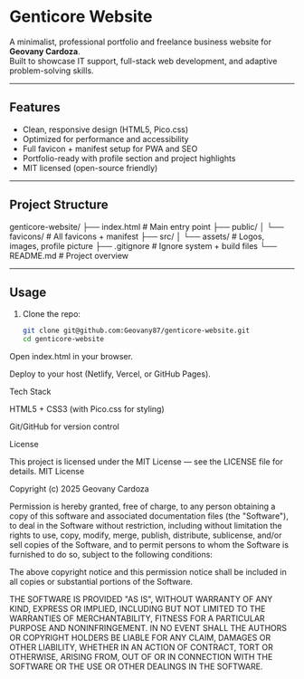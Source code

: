

# Genticore Website

A minimalist, professional portfolio and freelance business website for **Geovany Cardoza**.  
Built to showcase IT support, full-stack web development, and adaptive problem-solving skills.  

---

##  Features
- Clean, responsive design (HTML5, Pico.css)  
- Optimized for performance and accessibility  
- Full favicon + manifest setup for PWA and SEO  
- Portfolio-ready with profile section and project highlights  
- MIT licensed (open-source friendly)

---

##  Project Structure

genticore-website/
├── index.html # Main entry point
├── public/
│ └── favicons/ # All favicons + manifest
├── src/
│ └── assets/ # Logos, images, profile picture
├── .gitignore # Ignore system + build files
└── README.md # Project overview



---

##  Usage
1. Clone the repo:
   ```bash
   git clone git@github.com:Geovany87/genticore-website.git
   cd genticore-website


Open index.html in your browser.

Deploy to your host (Netlify, Vercel, or GitHub Pages).

 Tech Stack

HTML5 + CSS3 (with Pico.css for styling)

Git/GitHub for version control

 License

This project is licensed under the MIT License — see the LICENSE
 file for details.
MIT License

Copyright (c) 2025 Geovany Cardoza

Permission is hereby granted, free of charge, to any person obtaining a copy
of this software and associated documentation files (the "Software"), to deal
in the Software without restriction, including without limitation the rights
to use, copy, modify, merge, publish, distribute, sublicense, and/or sell
copies of the Software, and to permit persons to whom the Software is
furnished to do so, subject to the following conditions:

The above copyright notice and this permission notice shall be included in all
copies or substantial portions of the Software.

THE SOFTWARE IS PROVIDED "AS IS", WITHOUT WARRANTY OF ANY KIND, EXPRESS OR
IMPLIED, INCLUDING BUT NOT LIMITED TO THE WARRANTIES OF MERCHANTABILITY,
FITNESS FOR A PARTICULAR PURPOSE AND NONINFRINGEMENT. IN NO EVENT SHALL THE
AUTHORS OR COPYRIGHT HOLDERS BE LIABLE FOR ANY CLAIM, DAMAGES OR OTHER
LIABILITY, WHETHER IN AN ACTION OF CONTRACT, TORT OR OTHERWISE, ARISING FROM,
OUT OF OR IN CONNECTION WITH THE SOFTWARE OR THE USE OR OTHER DEALINGS IN THE
SOFTWARE.

 
